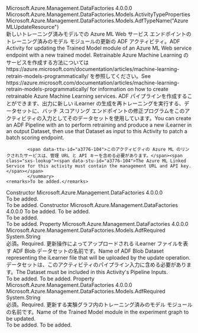 <Type Name="AzureMLUpdateResourceActivity" FullName="Microsoft.Azure.Management.DataFactories.Models.AzureMLUpdateResourceActivity">
  <TypeSignature Language="C#" Value="public class AzureMLUpdateResourceActivity : Microsoft.Azure.Management.DataFactories.Models.ActivityTypeProperties" />
  <TypeSignature Language="ILAsm" Value=".class public auto ansi beforefieldinit AzureMLUpdateResourceActivity extends Microsoft.Azure.Management.DataFactories.Models.ActivityTypeProperties" />
  <TypeSignature Language="DocId" Value="T:Microsoft.Azure.Management.DataFactories.Models.AzureMLUpdateResourceActivity" />
  <TypeSignature Language="VB.NET" Value="Public Class AzureMLUpdateResourceActivity&#xA;Inherits ActivityTypeProperties" />
  <TypeSignature Language="F#" Value="type AzureMLUpdateResourceActivity = class&#xA;    inherit ActivityTypeProperties" />
  <AssemblyInfo>
    <AssemblyName>Microsoft.Azure.Management.DataFactories</AssemblyName>
    <AssemblyVersion>4.0.0.0</AssemblyVersion>
  </AssemblyInfo>
  <Base>
    <BaseTypeName>Microsoft.Azure.Management.DataFactories.Models.ActivityTypeProperties</BaseTypeName>
  </Base>
  <Interfaces />
  <Attributes>
    <Attribute>
      <AttributeName>Microsoft.Azure.Management.DataFactories.Models.AdfTypeName("AzureMLUpdateResource")</AttributeName>
    </Attribute>
  </Attributes>
  <Docs>
    <summary>
            <span data-ttu-id="a3776-101">新しいトレーニング済みモデルでの Azure ML Web サービス エンドポイントのトレーニング済みのモデル モジュールの更新の ADF アクティビティ。</span><span class="sxs-lookup"><span data-stu-id="a3776-101">ADF Activity for updating the Trained Model module of an Azure ML Web service endpoint with a new trained model.</span></span> <span data-ttu-id="a3776-102">Retrainable Azure Machine Learning のサービスを作成する方法については https://azure.microsoft.com/documentation/articles/machine-learning-retrain-models-programmatically/ を参照してください。</span><span class="sxs-lookup"><span data-stu-id="a3776-102">See https://azure.microsoft.com/documentation/articles/machine-learning-retrain-models-programmatically/ for information on how to create retrainable Azure Machine Learning services.</span></span> <span data-ttu-id="a3776-103">ADF パイプラインを作成することができます、<see cref="T:Microsoft.Azure.Management.DataFactories.Models.AzureMLBatchExecutionActivity" />出力に新しい iLearner の生成を再トレーニングを実行する、データセットに、バッチ スコアリング エンドポイントの修正プログラムをこのアクティビティの入力としてそのデータセットを使用しています。</span><span class="sxs-lookup"><span data-stu-id="a3776-103">You can create an ADF Pipeline with an <see cref="T:Microsoft.Azure.Management.DataFactories.Models.AzureMLBatchExecutionActivity" /> to perform retraining and produce a new iLearner in an output Dataset, then use that Dataset as input to this Activity to patch a batch scoring endpoint.</span></span>
            
            <span data-ttu-id="a3776-104">このアクティビティの Azure ML のリンクされたサービスは、管理 URL と API キーを含める必要があります。</span><span class="sxs-lookup"><span data-stu-id="a3776-104">The Azure ML Linked Service for this activity must contain the management URL and API key.</span></span>
            </summary>
    <remarks>To be added.</remarks>
  </Docs>
  <Members>
    <Member MemberName=".ctor">
      <MemberSignature Language="C#" Value="public AzureMLUpdateResourceActivity ();" />
      <MemberSignature Language="ILAsm" Value=".method public hidebysig specialname rtspecialname instance void .ctor() cil managed" />
      <MemberSignature Language="DocId" Value="M:Microsoft.Azure.Management.DataFactories.Models.AzureMLUpdateResourceActivity.#ctor" />
      <MemberSignature Language="VB.NET" Value="Public Sub New ()" />
      <MemberType>Constructor</MemberType>
      <AssemblyInfo>
        <AssemblyName>Microsoft.Azure.Management.DataFactories</AssemblyName>
        <AssemblyVersion>4.0.0.0</AssemblyVersion>
      </AssemblyInfo>
      <Parameters />
      <Docs>
        <summary>To be added.</summary>
        <remarks>To be added.</remarks>
      </Docs>
    </Member>
    <Member MemberName=".ctor">
      <MemberSignature Language="C#" Value="public AzureMLUpdateResourceActivity (string trainedModelDatasetName, string trainedModelName);" />
      <MemberSignature Language="ILAsm" Value=".method public hidebysig specialname rtspecialname instance void .ctor(string trainedModelDatasetName, string trainedModelName) cil managed" />
      <MemberSignature Language="DocId" Value="M:Microsoft.Azure.Management.DataFactories.Models.AzureMLUpdateResourceActivity.#ctor(System.String,System.String)" />
      <MemberSignature Language="VB.NET" Value="Public Sub New (trainedModelDatasetName As String, trainedModelName As String)" />
      <MemberSignature Language="F#" Value="new Microsoft.Azure.Management.DataFactories.Models.AzureMLUpdateResourceActivity : string * string -&gt; Microsoft.Azure.Management.DataFactories.Models.AzureMLUpdateResourceActivity" Usage="new Microsoft.Azure.Management.DataFactories.Models.AzureMLUpdateResourceActivity (trainedModelDatasetName, trainedModelName)" />
      <MemberType>Constructor</MemberType>
      <AssemblyInfo>
        <AssemblyName>Microsoft.Azure.Management.DataFactories</AssemblyName>
        <AssemblyVersion>4.0.0.0</AssemblyVersion>
      </AssemblyInfo>
      <Parameters>
        <Parameter Name="trainedModelDatasetName" Type="System.String" />
        <Parameter Name="trainedModelName" Type="System.String" />
      </Parameters>
      <Docs>
        <param name="trainedModelDatasetName">To be added.</param>
        <param name="trainedModelName">To be added.</param>
        <summary>To be added.</summary>
        <remarks>To be added.</remarks>
      </Docs>
    </Member>
    <Member MemberName="TrainedModelDatasetName">
      <MemberSignature Language="C#" Value="public string TrainedModelDatasetName { get; set; }" />
      <MemberSignature Language="ILAsm" Value=".property instance string TrainedModelDatasetName" />
      <MemberSignature Language="DocId" Value="P:Microsoft.Azure.Management.DataFactories.Models.AzureMLUpdateResourceActivity.TrainedModelDatasetName" />
      <MemberSignature Language="VB.NET" Value="Public Property TrainedModelDatasetName As String" />
      <MemberSignature Language="F#" Value="member this.TrainedModelDatasetName : string with get, set" Usage="Microsoft.Azure.Management.DataFactories.Models.AzureMLUpdateResourceActivity.TrainedModelDatasetName" />
      <MemberType>Property</MemberType>
      <AssemblyInfo>
        <AssemblyName>Microsoft.Azure.Management.DataFactories</AssemblyName>
        <AssemblyVersion>4.0.0.0</AssemblyVersion>
      </AssemblyInfo>
      <Attributes>
        <Attribute>
          <AttributeName>Microsoft.Azure.Management.DataFactories.Models.AdfRequired</AttributeName>
        </Attribute>
      </Attributes>
      <ReturnValue>
        <ReturnType>System.String</ReturnType>
      </ReturnValue>
      <Docs>
        <summary>
            <span data-ttu-id="a3776-105">必須。</span><span class="sxs-lookup"><span data-stu-id="a3776-105">Required.</span></span> <span data-ttu-id="a3776-106">更新操作によってアップロードされる iLearner ファイルを表す ADF Blob データセットの名前です。</span><span class="sxs-lookup"><span data-stu-id="a3776-106">Name of ADF Blob Dataset representing the iLearner file that will be uploaded by the update operation.</span></span>
            <span data-ttu-id="a3776-107">データセットは、このアクティビティのパイプライン入力に含める必要があります。</span><span class="sxs-lookup"><span data-stu-id="a3776-107">The Dataset must be included in this Activity's Pipeline Inputs.</span></span>
            </summary>
        <value>To be added.</value>
        <remarks>To be added.</remarks>
      </Docs>
    </Member>
    <Member MemberName="TrainedModelName">
      <MemberSignature Language="C#" Value="public string TrainedModelName { get; set; }" />
      <MemberSignature Language="ILAsm" Value=".property instance string TrainedModelName" />
      <MemberSignature Language="DocId" Value="P:Microsoft.Azure.Management.DataFactories.Models.AzureMLUpdateResourceActivity.TrainedModelName" />
      <MemberSignature Language="VB.NET" Value="Public Property TrainedModelName As String" />
      <MemberSignature Language="F#" Value="member this.TrainedModelName : string with get, set" Usage="Microsoft.Azure.Management.DataFactories.Models.AzureMLUpdateResourceActivity.TrainedModelName" />
      <MemberType>Property</MemberType>
      <AssemblyInfo>
        <AssemblyName>Microsoft.Azure.Management.DataFactories</AssemblyName>
        <AssemblyVersion>4.0.0.0</AssemblyVersion>
      </AssemblyInfo>
      <Attributes>
        <Attribute>
          <AttributeName>Microsoft.Azure.Management.DataFactories.Models.AdfRequired</AttributeName>
        </Attribute>
      </Attributes>
      <ReturnValue>
        <ReturnType>System.String</ReturnType>
      </ReturnValue>
      <Docs>
        <summary>
            <span data-ttu-id="a3776-108">必須。</span><span class="sxs-lookup"><span data-stu-id="a3776-108">Required.</span></span> <span data-ttu-id="a3776-109">更新する実験グラフ内のトレーニング済みのモデル モジュールの名前です。</span><span class="sxs-lookup"><span data-stu-id="a3776-109">Name of the Trained Model module in the experiment graph to be updated.</span></span>
            </summary>
        <value>To be added.</value>
        <remarks>To be added.</remarks>
      </Docs>
    </Member>
  </Members>
</Type>